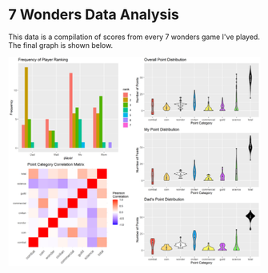 # 7 Wonders Data Analysis  
This data is a compilation of scores from every 7 wonders game I've played. The final graph is shown below.

![plot](https://github.com/joey-kilgore/playground/blob/master/7wonders/7wonders.png)
